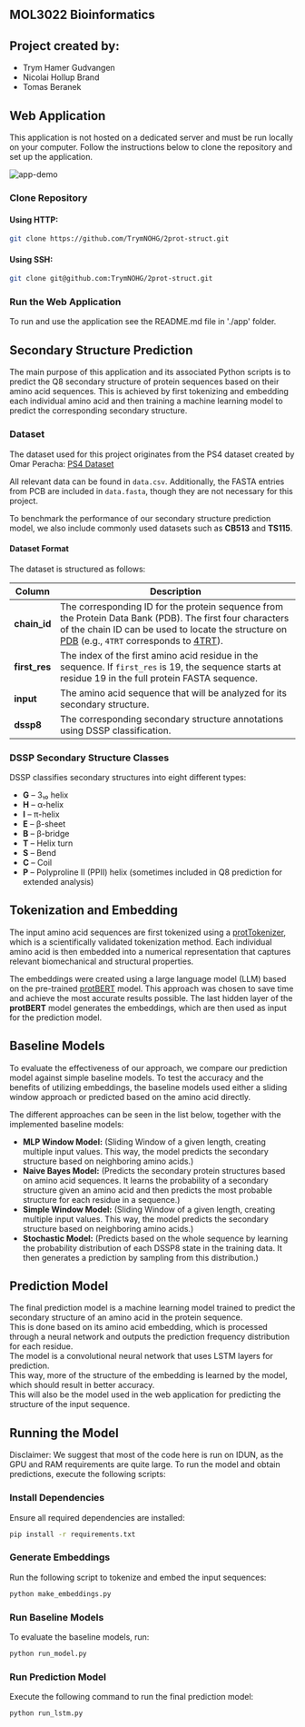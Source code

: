 ## MOL3022 Bioinformatics

## Project created by:
- Trym Hamer Gudvangen  
- Nicolai Hollup Brand  
- Tomas Beranek  

## Web Application

This application is not hosted on a dedicated server and must be run locally on your computer. Follow the instructions below to clone the repository and set up the application.

![app-demo](/images/app-show.gif)

### Clone Repository

#### Using HTTP:
```bash
git clone https://github.com/TrymNOHG/2prot-struct.git
```

#### Using SSH:
```bash
git clone git@github.com:TrymNOHG/2prot-struct.git
```

### Run the Web Application
To run and use the application see the README.md file in './app' folder. 

## Secondary Structure Prediction

The main purpose of this application and its associated Python scripts is to predict the Q8 secondary structure of protein sequences based on their amino acid sequences. This is achieved by first tokenizing and embedding each individual amino acid and then training a machine learning model to predict the corresponding secondary structure.

### Dataset
The dataset used for this project originates from the PS4 dataset created by Omar Peracha: [PS4 Dataset](https://github.com/omarperacha/ps4-dataset/tree/main)

All relevant data can be found in `data.csv`. Additionally, the FASTA entries from PCB are included in `data.fasta`, though they are not necessary for this project. 

To benchmark the performance of our secondary structure prediction model, we also include commonly used datasets such as **CB513** and **TS115**.

#### Dataset Format
The dataset is structured as follows:

| Column      | Description |
|------------|-------------|
| **chain_id** | The corresponding ID for the protein sequence from the Protein Data Bank (PDB). The first four characters of the chain ID can be used to locate the structure on [PDB](https://www.rcsb.org/structure/) (e.g., `4TRT` corresponds to [4TRT](https://www.rcsb.org/structure/4TRT)). |
| **first_res** | The index of the first amino acid residue in the sequence. If `first_res` is 19, the sequence starts at residue 19 in the full protein FASTA sequence. |
| **input** | The amino acid sequence that will be analyzed for its secondary structure. |
| **dssp8** | The corresponding secondary structure annotations using DSSP classification. |

### DSSP Secondary Structure Classes
DSSP classifies secondary structures into eight different types:

- **G** – 3₁₀ helix  
- **H** – α-helix  
- **I** – π-helix  
- **E** – β-sheet  
- **B** – β-bridge  
- **T** – Helix turn  
- **S** – Bend  
- **C** – Coil   
- **P** – Polyproline II (PPII) helix (sometimes included in Q8 prediction for extended analysis)  

## Tokenization and Embedding
The input amino acid sequences are first tokenized using a [protTokenizer](https://huggingface.co/Rostlab/prot_bert),
which is a scientifically validated tokenization method.
Each individual amino acid is then embedded into a numerical representation
that captures relevant biomechanical and structural properties. 

The embeddings were created using a large language model (LLM)
based on the pre-trained [protBERT](https://huggingface.co/Rostlab/prot_bert) model.
This approach was chosen to save time and achieve the most accurate results possible.
The last hidden layer of the **protBERT** model generates the embeddings,
which are then used as input for the prediction model.

## Baseline Models  
To evaluate the effectiveness of our approach, we compare our prediction model against simple baseline models.
To test the accuracy and the benefits of utilizing embeddings,
the baseline models used either a sliding window approach or predicted based on the amino acid directly.  

The different approaches can be seen in the list below, together with the implemented baseline models:

- **MLP Window Model:** (Sliding Window of a given length, creating multiple input values. This way, the model predicts the secondary structure based on neighboring amino acids.)  
- **Naive Bayes Model:** (Predicts the secondary protein structures based on amino acid sequences. It learns the probability of a secondary structure given an amino acid and then predicts the most probable structure for each residue in a sequence.)  
- **Simple Window Model:** (Sliding Window of a given length, creating multiple input values. This way, the model predicts the secondary structure based on neighboring amino acids.)  
- **Stochastic Model:** (Predicts based on the whole sequence by learning the probability distribution of each DSSP8 state in the training data. It then generates a prediction by sampling from this distribution.)  

## Prediction Model  
The final prediction model is a machine learning model trained to predict the secondary structure of an amino acid in the protein sequence.  
This is done based on its amino acid embedding, which is processed through a neural network and outputs the prediction frequency distribution for each residue.  
The model is a convolutional neural network that uses LSTM layers for prediction.  
This way, more of the structure of the embedding is learned by the model, which should result in better accuracy.  
This will also be the model used in the web application for predicting the structure of the input sequence.  

## Running the Model  
Disclaimer: We suggest that most of the code here is run on IDUN, as
the GPU and RAM requirements are quite large.
To run the model and obtain predictions, execute the following scripts:  

### Install Dependencies  
Ensure all required dependencies are installed:  
```bash  
pip install -r requirements.txt  
```

### Generate Embeddings  
Run the following script to tokenize and embed the input sequences:  
```bash  
python make_embeddings.py  
```

### Run Baseline Models  
To evaluate the baseline models, run:  
```bash  
python run_model.py  
```

### Run Prediction Model  
Execute the following command to run the final prediction model:  
```bash  
python run_lstm.py  
```